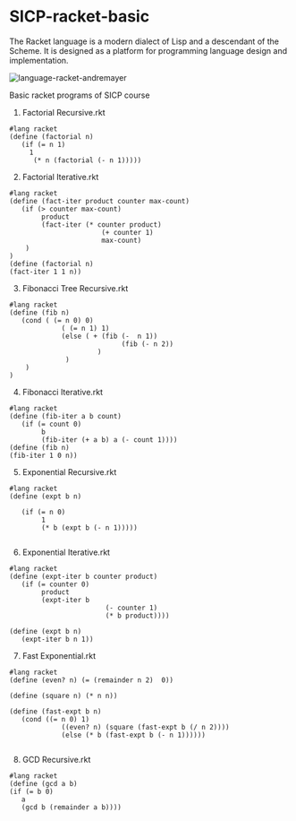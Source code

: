 # SICP-racket-basic


The Racket language is a modern dialect of Lisp and a descendant of the Scheme. It is designed as a platform for programming language design and implementation.

![language-racket-andremayer](https://user-images.githubusercontent.com/47454368/147880113-7718f311-f339-4495-9dd2-5743fc1be6df.jpg)

Basic racket programs of SICP course

1. Factorial Recursive.rkt

```
#lang racket
(define (factorial n)
   (if (= n 1)
     1
      (* n (factorial (- n 1))))) 
```
      
2. Factorial Iterative.rkt

```
#lang racket
(define (fact-iter product counter max-count)
   (if (> counter max-count)
        product
        (fact-iter (* counter product)
                       (+ counter 1)
                       max-count)
    )
)
(define (factorial n)
(fact-iter 1 1 n))
 ```
 
 3. Fibonacci Tree Recursive.rkt

```
#lang racket
(define (fib n)
   (cond ( (= n 0) 0)
             ( (= n 1) 1)
             (else ( + (fib (-  n 1))
                            (fib (- n 2))
                      )
              )
    )
)
```

4. Fibonacci Iterative.rkt

```
#lang racket
(define (fib-iter a b count)
   (if (= count 0)
        b
        (fib-iter (+ a b) a (- count 1))))
(define (fib n)
(fib-iter 1 0 n))
```

5. Exponential Recursive.rkt

```
#lang racket
(define (expt b n)
   
   (if (= n 0)
        1
        (* b (expt b (- n 1)))))
        
```

6. Exponential Iterative.rkt

```
#lang racket
(define (expt-iter b counter product)
   (if (= counter 0)
        product
        (expt-iter b 
                        (- counter 1)
                        (* b product))))

(define (expt b n)
   (expt-iter b n 1))
```


7. Fast Exponential.rkt

```
#lang racket
(define (even? n) (= (remainder n 2)  0))

(define (square n) (* n n))

(define (fast-expt b n)
   (cond ((= n 0) 1)
             ((even? n) (square (fast-expt b (/ n 2))))
             (else (* b (fast-expt b (- n 1))))))
             
```

8. GCD Recursive.rkt

```
#lang racket
(define (gcd a b)
(if (= b 0)
   a
   (gcd b (remainder a b))))
```
